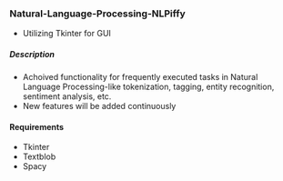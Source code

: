 
###  Natural-Language-Processing-NLPiffy
+ Utilizing Tkinter for GUI

##### Description
+ Achoived functionality for frequently executed tasks in Natural Language Processing-like tokenization, tagging, entity recognition, sentiment analysis, etc.
+ New features will be added continuously

#### Requirements
+ Tkinter
+ Textblob
+ Spacy